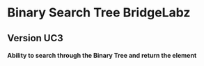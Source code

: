 # Binary Search Tree BridgeLabz
## Version UC3
#### Ability to search through the Binary Tree and return the element 